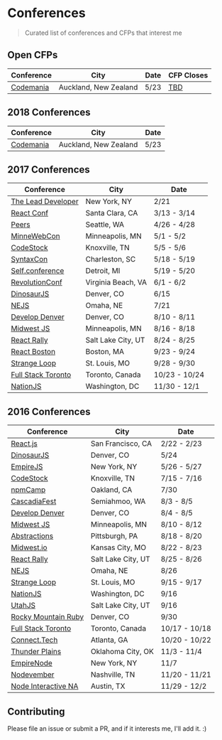 # Conferences

> Curated list of conferences and CFPs that interest me

## Open CFPs

Conference                | City                   | Date          | CFP Closes
------------------------- | ---------------------- | ------------- | -------------
[Codemania][49]           | Auckland, New Zealand  | 5/23          | [TBD][50]

## 2018 Conferences
Conference                | City                   | Date
------------------------- | ---------------------- | -------------
[Codemania][49]           | Auckland, New Zealand  | 5/23

## 2017 Conferences

Conference                | City                   | Date
------------------------- | ---------------------- | -------------
[The Lead Developer][31]  | New York, NY           | 2/21
[React Conf][39]          | Santa Clara, CA        | 3/13 - 3/14
[Peers][34]               | Seattle, WA            | 4/26 - 4/28
[MinneWebCon][33]         | Minneapolis, MN        | 5/1 - 5/2
[CodeStock][20]           | Knoxville, TN          | 5/5 - 5/6
[SyntaxCon][36]           | Charleston, SC         | 5/18 - 5/19
[Self.conference][44]     | Detroit, MI            | 5/19 - 5/20
[RevolutionConf][42]      | Virginia Beach, VA     | 6/1 - 6/2
[DinosaurJS][19]          | Denver, CO             | 6/15
[NEJS][47]                | Omaha, NE              | 7/21
[Develop Denver][16]      | Denver, CO             | 8/10 - 8/11
[Midwest JS][21]          | Minneapolis, MN        | 8/16 - 8/18
[React Rally][24]         | Salt Lake City, UT     | 8/24 - 8/25
[React Boston][48]        | Boston, MA             | 9/23 - 9/24
[Strange Loop][27]        | St. Louis, MO          | 9/28 - 9/30
[Full Stack Toronto][40]  | Toronto, Canada        | 10/23 - 10/24
[NationJS][1]             | Washington, DC         | 11/30 - 12/1

## 2016 Conferences

Conference                | City                   | Date
------------------------- | ---------------------- | -------------
[React.js][30]            | San Francisco, CA      | 2/22 - 2/23
[DinosaurJS][19]          | Denver, CO             | 5/24
[EmpireJS][23]            | New York, NY           | 5/26 - 5/27
[CodeStock][20]           | Knoxville, TN          | 7/15 - 7/16
[npmCamp][25]             | Oakland, CA            | 7/30
[CascadiaFest][15]        | Semiahmoo, WA          | 8/3 - 8/5
[Develop Denver][16]      | Denver, CO             | 8/4 - 8/5
[Midwest JS][21]          | Minneapolis, MN        | 8/10 - 8/12
[Abstractions][26]        | Pittsburgh, PA         | 8/18 - 8/20
[Midwest.io][17]          | Kansas City, MO        | 8/22 - 8/23
[React Rally][24]         | Salt Lake City, UT     | 8/25 - 8/26
[NEJS][18]                | Omaha, NE              | 8/26
[Strange Loop][27]        | St. Louis, MO          | 9/15 - 9/17
[NationJS][1]             | Washington, DC         | 9/16
[UtahJS][22]              | Salt Lake City, UT     | 9/16
[Rocky Mountain Ruby][32] | Denver, CO             | 9/30
[Full Stack Toronto][11]  | Toronto, Canada        | 10/17 - 10/18
[Connect.Tech][3]         | Atlanta, GA            | 10/20 - 10/22
[Thunder Plains][5]       | Oklahoma City, OK      | 11/3 - 11/4
[EmpireNode][28]          | New York, NY           | 11/7
[Nodevember][7]           | Nashville, TN          | 11/20 - 11/21
[Node Interactive NA][13] | Austin, TX             | 11/29 - 12/2

## Contributing

Please file an issue or submit a PR, and if it interests me, I'll add it. :)

[1]: http://nationjs.com/
[3]: http://connect.tech/
[5]: http://thunderplainsconf.com/
[7]: http://nodevember.org/
[11]: http://fsto.co/
[13]: http://events.linuxfoundation.org/events/node-interactive
[15]: http://2016.cascadiafest.org/
[16]: https://developdenver.org/
[17]: https://midwest.io/
[18]: https://2016.nejsconf.com/
[19]: https://dinosaurjs.org/
[20]: http://www.codestock.org/
[21]: http://midwestjs.com/
[22]: https://conf.utahjs.com/
[23]: http://2016.empirejs.org/
[24]: http://www.reactrally.com/
[25]: http://npm.camp/
[26]: http://abstractions.io/
[27]: http://www.thestrangeloop.com/
[28]: http://empirenode.org/
[30]: http://conf.reactjs.com/
[31]: http://theleaddeveloper-ny.com/
[32]: https://rockymtnruby.com/
[33]: http://minnewebcon.org/
[34]: http://peersconf.com/
[36]: https://2017.syntaxcon.com/
[39]: http://conf.reactjs.org/
[40]: http://2017.fsto.co/
[41]: http://2017.fsto.co/speak/
[42]: https://revolutionconf.com/
[44]: http://selfconference.org/
[45]: https://www.thestrangeloop.com/cfp.html
[46]: https://developdenver.org/talks/new
[47]: https://2017.nejsconf.com/
[48]: http://www.reactboston.com/
[49]: http://codemania.io/
[50]: https://docs.google.com/forms/d/e/1FAIpQLSfr5lGFjKkA2DGGA6qpKhpKXNvEyKF9sa5QvITK01Ewejm02g/viewform
